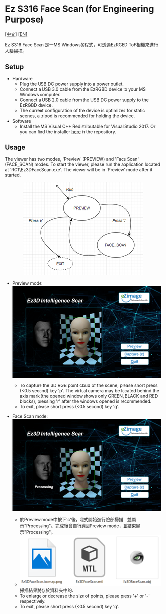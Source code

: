 # Ez S316 Face Scan (for Engineering Purpose)
[[中文]](README.md) [[EN]](README.en.md)

Ez S316 Face Scan 是一MS Windows的程式，可透過EzRGBD ToF相機來進行人臉掃描。

## Setup
* Hardware
  * Plug the USB DC power supply into a power outlet.
  * Connect a USB 3.0 cable from the EzRGBD device to your MS Windows computer.
  * Connect a USB 2.0 cable from the USB DC power supply to the EzRGBD device.
  * The current configuration of the device is optimized for static scenes, a tripod is recommended for holding the device.
* Software
  * Install the MS Visual C++ Redistributable for Visual Studio 2017. Or you can find the installer [here](https://github.com/kevinliu-ez/Ez-S316-viewer/blob/master/Setup/MSVCRedist_x64_VS2015-2017-2019.exe) in the repository.

## Usage
The viewer has two modes, 'Preview' (PREVIEW) and 'Face Scan' (FACE_SCAN) modes. To start the viewer, please run the application located at 'RC1\Ez3DFaceScan.exe'. The viewer will be in 'Preview' mode after it started.

<p align="center"> 
<img src="https://github.com/kevinliu-ez/Ez-3DMM-face-viewer/blob/master/README/Viewer_StateMachine.png">
</p>

* Preview mode:
![](https://github.com/kevinliu-ez/Ez-3DMM-face-viewer/blob/master/README/GUI_FaceROI.png)
  * To capture the 3D RGB point cloud of the scene, please short press (<0.5 second) key 'p'. The virtual camera may be located behind the axis mark (the opened window shows only GREEN, BLACK and RED blocks), pressing 'r' after the windows opened is recommended.
  * To exit, please short press (<0.5 second) key 'q'.

* Face Scan mode:
![](https://github.com/kevinliu-ez/Ez-3DMM-face-viewer/blob/master/README/GUI_Prcing.png)
  * 於Preview mode中按下'c'後，程式開始進行臉部掃描，並顯示"Processing"。完成後會自行跳回Preview mode，並結束顯示"Processing"。
  * ![](https://github.com/kevinliu-ez/Ez-3DMM-face-viewer/blob/master/README/OutputFiles.png)掃描結果將存於資料夾中的.
  * To enlarge or decrease the size of points, please press '+' or '-' respectively.
  * To exit, please short press (<0.5 second) key 'q'.

